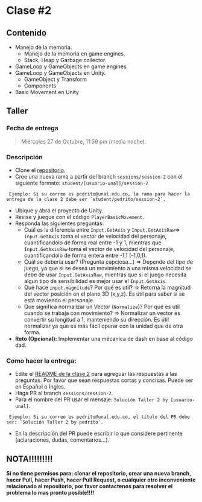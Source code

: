 # Clase #2

## Contenido

- Manejo de la memoria.
  - Manejo de la memoria en game engines.
  - Stack, Heap y Garbage collector.
- GameLoop y GameObjects en game engines.
- GameLoop y GameObjects en Unity.
  - GameObject y Transform
  - Components
- Basic Movement en Unity

## Taller

### Fecha de entrega
> Miércoles 27 de Octubre, 11:59 pm (media noche).

### Descripción
- Clone el [repositorio](https://github.com/UNAL-IntroVideojuegos-2021-2/intro-videogames-2021-2).
- Cree una nueva rama a partir del branch `sessions/session-2` con el siguiente formato: `student/[usuario-unal]/session-2`
```
 Ejemplo: Si su correo es pedrito@unal.edu.co, la rama para hacer la entrega de la clase 2 debe ser `student/pedrito/session-2`.
```
- Ubique y abra el proyecto de Unity.
- Revise y juegue con el código `PlayerBasicMovement`.
- Responda las siguientes preguntas:
  - Cuál es la diferencia entre `Input.GetAxis` y `Input.GetAxisRaw`=>  `Input.GetAxis` toma el vector de velocidad del personaje, cuantificandolo de forma real entre -1 y 1, mientras que `Input.GetAxisRaw` toma el vector de velocidad del personaje, cuantificandolo de forma entera entre -1,1 (-1,0,1).
  - Cuál se deberia usar? (Pregunta capciosa...) => Depende del tipo de juego, ya que si se desea un movimiento a una misma velocidad se debe de usar `Input.GetAxisRaw`, mientras que si el juego necesita algun tipo de sensibilidad es mejor usar el `Input.GetAxis`.
  - Qué hace `input.magnitude`? Por qué es util? => Retorna la magnitud del vector posición en el plano 3D (x,y,z). Es útil para saber si se está moviendo el personaje. 
  - Que significa normalizar un Vector (`Normalize`)? Por qué es util cuando se trabaja con movimiento? => Normalizar un vector es convertir su longitud a 1, manteniendo su dirección. Es útil normalizar ya que es más fácil operar con la unidad que de otra forma.
- **Reto (Opcional):** Implementar una mécanica de dash en base al código dad.

### Como hacer la entrega:
- Edite el [README de la clase 2](https://github.com/UNAL-IntroVideojuegos-2021-2/intro-videogames-2021-2/blob/main/Clase2/README.md) para agreguar las respuestas a las preguntas. Por favor que sean respuestas cortas y concisas. Puede ser en Español o Ingles.
- Haga PR al branch `sessions/session-2`. 
- Para el nombre del PR usar el mensaje: `Solución Taller 2 by [usuario-unal]`. 
```
 Ejemplo: Si su correo es pedrito@unal.edu.co, el título del PR debe ser: `Solución Taller 2 by pedrito`.
```
- En la descripción del PR puede escribir lo que considere pertinente (aclaraciones, dudas, comentarios...).

## NOTA!!!!!!!!!
**Si no tiene permisos para: clonar el repositorio, crear una nueva branch, hacer Pull, hacer Push, hacer Pull Request, o cualquier otro inconveniente relacionado al repositorio, por favor contactenos para resolver el problema lo mas pronto posible!!!!**
